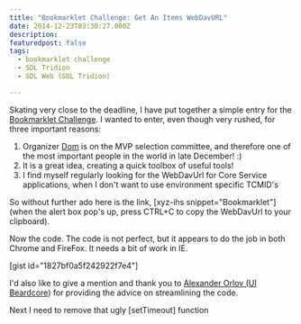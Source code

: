 ```yaml
---
title: "Bookmarklet Challenge: Get An Items WebDavURL"
date: 2014-12-23T03:30:27.000Z
description: 
featuredpost: false
tags: 
  - bookmarklet challenge
  - SDL Tridion
  - SDL Web (SDL Tridion)

---
```


Skating very close to the deadline, I have put together a simple entry for the [Bookmarklet Challenge](http://meta.tridion.stackexchange.com/questions/324/the-tridion-bookmarklet-challenge). I wanted to enter, even though very rushed, for three important reasons:

1. Organizer [Dom](http://www.dominic.cronin.nl/) is on the MVP selection committee, and therefore one of the most important people in the world in late December! :)
2. It is a great idea, creating a quick toolbox of useful tools!
3. I find myself regularly looking for the WebDavUrl for Core Service applications, when I don't want to use environment specific TCMID's

So without further ado here is the link, \[xyz-ihs snippet="Bookmarklet"\] (when the alert box pop's up, press CTRL+C to copy the WebDavUrl to your clipboard).

Now the code. The code is not perfect, but it appears to do the job in both Chrome and FireFox. It needs a bit of work in IE.

\[gist id="1827bf0a5f242922f7e4"\]

I'd also like to give a mention and thank you to [Alexander Orlov (UI Beardcore](http://tridion.uibeardcore.com/ "Orlov")) for providing the advice on streamlining the code.

Next I need to remove that ugly \[setTimeout\] function
